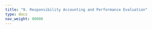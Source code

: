 ```yaml
---
title: "9. Responsibility Accounting and Performance Evaluation"
type: docs
nav_weight: 90000
---
```

